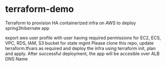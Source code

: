 # terraform-demo
Terraform to provision HA containerized infra on AWS to deploy spring3hibernate app

export aws user profile with user having required permissions for EC2, ECS, VPC, RDS, IAM, S3 bucket for state mgmt
Please clone this repo, update terraform.tfvars as required and deploy the infra using terraform init, plan and apply.
After successful deployment, the app will be accesible over ALB DNS Name
